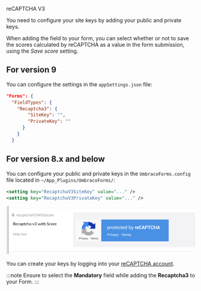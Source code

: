  reCAPTCHA V3

You need to configure your site keys by adding your public and private keys.

When adding the field to your form, you can select whether or not to save the scores calculated by reCAPTCHA as a value in the form submission, using the _Save score_ setting.

## For version 9

You can configure the settings in the `appSettings.json` file:

```json
"Forms": {
  "FieldTypes": {
    "Recaptcha3": {
        "SiteKey": "",
        "PrivateKey": ""
      }
    }
  }
```

## For version 8.x and below

You can configure your public and private keys in the `UmbracoForms.config` file located in `~/App_Plugins/UmbracoForms/`:

```xml
<setting key="RecaptchaV3SiteKey" value="..." />
<setting key="RecaptchaV3PrivateKey" value="..." />
```

![reCAPTCHA v2](images/recaptcha3-v9.png)

You can create your keys by logging into your [reCAPTCHA account](https://www.google.com/recaptcha/).

:::note
Ensure to select the **Mandatory** field while adding the **Recaptcha3** to your Form.
:::
